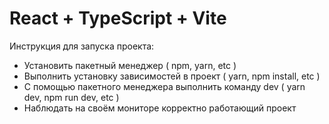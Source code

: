 # React + TypeScript + Vite

Инструкция для запуска проекта:
- Установить пакетный менеджер ( npm, yarn, etc )
- Выполнить установку зависимостей в проект ( yarn, npm install, etc )
- С помощью пакетного менеджера выполнить команду dev ( yarn dev, npm run dev, etc )
- Наблюдать на своём мониторе корректно работающий проект